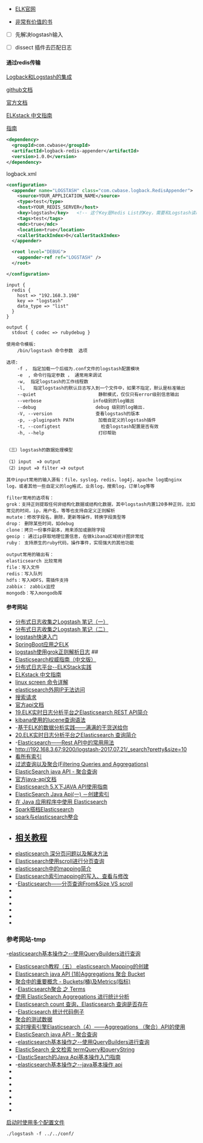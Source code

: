 - [ELK官网](https://www.elastic.co)


- [非常有价值的书](https://www.gitbook.com/book/chenryn/elk-stack-guide-cn/details)



- [ ] 先解决logstash输入
- [ ] dissect 插件去匹配日志







#### 通过redis传输

[Logback和Logstash的集成](http://blog.csdn.net/kmtong/article/details/38920327)

[github文档](https://github.com/kmtong/logback-redis-appender)

[官方文档](https://www.elastic.co/guide/en/logstash/current/plugins-inputs-redis.html)

[ELKstack 中文指南](http://kibana.logstash.es/content/logstash/plugins/filter/grok.html)

[指南](https://kibana.logstash.es/content/kibana/v5/discover.html)

````xml
<dependency>  
  <groupId>com.cwbase</groupId>  
  <artifactId>logback-redis-appender</artifactId>  
  <version>1.0.0</version>  
</dependency>  
````

logback.xml

````xml
<configuration>  
  <appender name="LOGSTASH" class="com.cwbase.logback.RedisAppender">  
    <source>YOUR_APPLICATION_NAME</source>  
    <type>test</type>  
    <host>YOUR_REDIS_SERVER</host>  
    <key>logstash</key>   <!-- 这个Key是Redis List的Key，需要和Logstash读取Redis的Key匹配 -->  
    <tags>test</tags>  
    <mdc>true</mdc>  
    <location>true</location>  
    <callerStackIndex>0</callerStackIndex>  
  </appender>  

  <root level="DEBUG">  
    <appender-ref ref="LOGSTASH" />  
  </root>  

</configuration>  
````







````
input {
  redis {
    host => "192.168.3.198"
    key => "logstash"
    data_type => "list"
  }
}

output {
  stdout { codec => rubydebug }
````





````
使用命令模板:
    /bin/logstash 命令参数  选项

选项:
    -f ， 指定加载一个后缀为.conf文件的logstash配置模块
    -e  , 命令行指定参数 ， 通常用来调试
    -w,  指定logstash的工作线程数
    -l,   指定logstash的默认日志写入到一个文件中，如果不指定，默认是标准输出
    --quiet                       静默模式，仅仅只有error级别信息输出
    --verbose                   info级别的log输出
    --debug                      debug 级别的log输出.
    -V, --version                查看logstash的版本
    -p, --pluginpath PATH         加载自定义的logstash插件
    -t, --configtest               检查logstash配置是否有效
    -h, --help                    打印帮助


（三）logstash的数据处理模型

（1）input  =》 output
（2）input =》 filter =》 output

其中input常用的输入源有：file，syslog，redis，log4j，apache log或nginx log，或者其他一些自定义的log格式，业务log，搜索log，订单log等等

filter常用的选项有：
grok：支持正则提取任何非结构化数据或结构化数据，其中logstash内置120多种正则，比如常见的时间，ip，用户名，等等也支持自定义正则解析
mutate：修改字段名，删除，更新等操作，转换字段类型等
drop： 删除某些时间，如debug
clone：拷贝一份事件副本，用来添加或删除字段
geoip : 通过ip获取地理位置信息，在做kibana区域统计图非常炫
ruby： 支持原生的ruby代码，操作事件，实现强大的其他功能

output常用的输出有：
elasticsearch 比较常用
file：写入文件
redis：写入队列
hdfs：写入HDFS，需插件支持
zabbix： zabbix监控
mongodb：写入mongodb库
````





#### 参考网站

- [分布式日志收集之Logstash 笔记（一）](http://blog.csdn.net/u010454030/article/details/49659467)
- [分布式日志收集之Logstash 笔记（二）](http://blog.csdn.net/u010454030/article/details/49680531)
- [logstash快速入门](http://www.2cto.com/os/201411/352015.html)
- [SpringBoot应用之ELK](https://segmentfault.com/a/1190000004416276)
- [logstash使用grok正则解析日志](http://blog.csdn.net/earbao/article/details/49306465) ##
- [Elasticsearch权威指南（中文版）](http://es.xiaoleilu.com/010_Intro/10_Installing_ES.html)
- [分布式日志平台--ELKStack实践](http://ucode.blog.51cto.com/10837891/1775157)
- [ELKstack 中文指南](http://kibana.logstash.es/content/logstash/get-start/hello-world.html)
- [linux screen 命令详解](http://www.cnblogs.com/mchina/archive/2013/01/30/2880680.html)
- [elasticsearch外网IP无法访问](http://blog.csdn.net/buzaiqq/article/details/67637731)
- [搜索请求](https://kibana.logstash.es/content/elasticsearch/api/search.html)
- [官方api文档](https://www.elastic.co/guide/en/elasticsearch/reference/current/docs-get.html)
- [19.ELK实时日志分析平台之Elasticsearch REST API简介](http://blog.csdn.net/a464057216/article/details/50909215)
- [kibana使用的lucene查询语法](http://blog.csdn.net/jiao_fuyou/article/details/49662051)
- -[基于ELK的数据分析实践——满满的干货送给你](http://www.cnblogs.com/xing901022/p/6596182.html)
- [20.ELK实时日志分析平台之Elasticsearch 查询简介](http://blog.csdn.net/a464057216/article/details/50917500)
- -[Elasticsearch——Rest API中的常用用法](http://www.cnblogs.com/xing901022/p/5303740.html)
- http://192.168.3.67:9200/logstash-2017.07.21/_search?pretty&size=10
- [看所有索引](http://192.168.3.67:9200/_cat/indices?v)
- [过滤查询以及聚合(Filtering Queries and Aggregations)](http://blog.csdn.net/dm_vincent/article/details/42757519)
- [ElasticSearch java API - 聚合查询](https://elasticsearch.cn/article/102)
- [官方java-api文档](https://www.elastic.co/guide/en/elasticsearch/client/java-api/5.1/transport-client.html)
- [Elasticsearch 5.X下JAVA API使用指南](http://blog.csdn.net/napoay/article/details/53581027)
- [ElasticSearch Java Api(一) －创建索引](http://blog.csdn.net/napoay/article/details/51707023)
- [在 Java 应用程序中使用 Elasticsearch](https://www.ibm.com/developerworks/cn/java/j-use-elasticsearch-java-apps/)
- [Spark搭档Elasticsearch](https://yq.aliyun.com/articles/52440)
- [spark与elasticsearch整合](http://blog.csdn.net/myproudcodelife/article/details/50985057)
- [相关教程](http://www.sojson.com/tag_elasticsearch.html)
  -
- [elasticsearch 深分页问题以及解决方法](http://blog.csdn.net/wild46cat/article/details/64123353)
- [Elasticsearch使用scroll进行分页查询](http://blog.csdn.net/lom9357bye/article/details/64500638)
- [elasticsearch中的mapping简介](http://blog.csdn.net/lvhong84/article/details/23936697)
- [Elasticsearch索引mapping的写入、查看与修改](http://blog.csdn.net/napoay/article/details/52012249)
- -[Elasticsearch——分页查询From&Size VS scroll](http://www.cnblogs.com/xing901022/p/5284902.html)
- []()
- []()
- []()
- []()
- []()
- []()

### 参考网站-tmp

-[elasticsearch基本操作之--使用QueryBuilders进行查询](http://www.cnblogs.com/wenbronk/p/6432990.html)

- [Elasticsearch教程（五） elasticsearch Mapping的创建](http://www.sojson.com/blog/86.html)
- [Elasticsearch java API (18)Aggregations 聚合 Bucket](http://blog.csdn.net/u012116196/article/details/51790016)
- [聚合中的重要概念 - Buckets(桶)及Metrics(指标)](http://blog.csdn.net/dm_vincent/article/details/42387161)
- -[Elasticsearch聚合 之 Terms](http://www.cnblogs.com/xing901022/p/4947436.html)
- [使用 ElasticSearch Aggregations 进行统计分析](http://blog.csdn.net/zxjiayou1314/article/details/53837719)
- [Elasticsearch count 查询，Elasticsearch 查询是否存在](http://www.sojson.com/blog/206.html)
- -[Elasticsearch 统计代码例子](http://www.cnblogs.com/didda/p/5485681.html)
- [聚合的测试数据](http://blog.csdn.net/dm_vincent/article/details/42407823)
- [实时搜索引擎Elasticsearch（4）——Aggregations （聚合）API的使用](http://blog.csdn.net/xialei199023/article/details/48298635)
- [ElasticSearch java API - 聚合查询](https://elasticsearch.cn/article/102)
- -[elasticsearch基本操作之--使用QueryBuilders进行查询](http://www.cnblogs.com/wenbronk/p/6432990.html)
- [ElasticSearch 全文检索 termQuery和queryString](http://blog.csdn.net/lishaojun0115/article/details/51837552)
- -[ElasticSearch的Java Api基本操作入门指南](http://aoyouzi.iteye.com/blog/2116597)
- -[elasticsearch基本操作之--java基本操作 api](http://www.cnblogs.com/wenbronk/p/6383194.html)
- []()
- []()
- []()
- []()
- []()
- []()
- []()

[ElasticSearch 5学习(2)——Kibana+X-Pack介绍使用（全）]: http://www.cnblogs.com/wxw16/p/6156335.html?utm_source=itdadao&amp;utm_medium=referral



[启动时使用多个配置文件](http://blog.csdn.net/ty_0930/article/details/52180470)

````
./logstash -f ../../conf/
````
